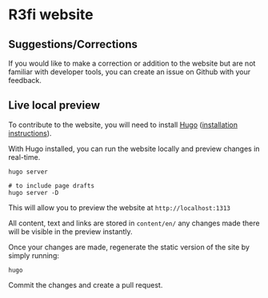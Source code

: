 # R3fi website

## Suggestions/Corrections

If you would like to make a correction or addition to the website but are not familiar with developer tools, you can create an issue on Github with your feedback.


## Live local preview

To contribute to the website, you will need to install [Hugo](https://gohugo.io/) ([installation instructions](https://gohugo.io/getting-started/installing#quick-install)).

With Hugo installed, you can run the website locally and preview changes in real-time.

```
hugo server

# to include page drafts
hugo server -D
```

This will allow you to preview the website at `http://localhost:1313`

All content, text and links are stored in `content/en/` any changes made there will be visible in the preview instantly. 

Once your changes are made, regenerate the static version of the site by simply running:

```
hugo
```

Commit the changes and create a pull request.
